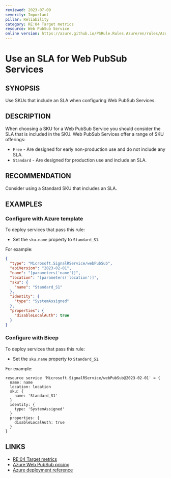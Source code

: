 ```yaml
---
reviewed: 2023-07-09
severity: Important
pillar: Reliability
category: RE:04 Target metrics
resource: Web PubSub Service
online version: https://azure.github.io/PSRule.Rules.Azure/en/rules/Azure.WebPubSub.SLA/
---
```


# Use an SLA for Web PubSub Services

## SYNOPSIS

Use SKUs that include an SLA when configuring Web PubSub Services.

## DESCRIPTION

When choosing a SKU for a Web PubSub Service you should consider the SLA that is included in the SKU.
Web PubSub Services offer a range of SKU offerings:

- `Free` - Are designed for early non-production use and do not include any SLA.
- `Standard` - Are designed for production use and include an SLA.

## RECOMMENDATION

Consider using a Standard SKU that includes an SLA.

## EXAMPLES

### Configure with Azure template

To deploy services that pass this rule:

- Set the `sku.name` property to `Standard_S1`.

For example:

```json
{
  "type": "Microsoft.SignalRService/webPubSub",
  "apiVersion": "2023-02-01",
  "name": "[parameters('name')]",
  "location": "[parameters('location')]",
  "sku": {
    "name": "Standard_S1"
  },
  "identity": {
    "type": "SystemAssigned"
  },
  "properties": {
    "disableLocalAuth": true
  }
}
```

### Configure with Bicep

To deploy services that pass this rule:

- Set the `sku.name` property to `Standard_S1`.

For example:

```bicep
resource service 'Microsoft.SignalRService/webPubSub@2023-02-01' = {
  name: name
  location: location
  sku: {
    name: 'Standard_S1'
  }
  identity: {
    type: 'SystemAssigned'
  }
  properties: {
    disableLocalAuth: true
  }
}
```

## LINKS

- [RE:04 Target metrics](https://learn.microsoft.com/azure/well-architected/reliability/metrics)
- [Azure Web PubSub pricing](https://azure.microsoft.com/pricing/details/web-pubsub/)
- [Azure deployment reference](https://learn.microsoft.com/azure/templates/microsoft.signalrservice/webpubsub)
